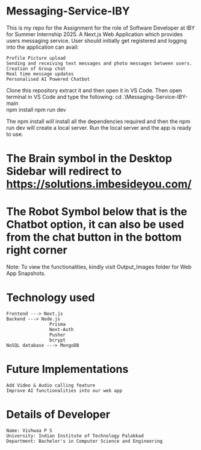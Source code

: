 # Messaging-Service-IBY
This is my repo for the Assignment for the role of Software Developer at IBY for Summer Internship 2025.
A Next.js Web Application which provides users messaging service. User should initially get registered and logging into the application can avail:

    Profile Picture upload
    Sending and receiving text messages and photo messages between users.
    Creation of Group chat
    Real time message updates
    Personalised AI Powered Chatbot

Clone this repository extract it and then open it in VS Code.
Then open terminal in VS Code and type the following:
    cd .\Messaging-Service-IBY-main\
    npm install
    npm run dev

The npm install will install all the dependencies required and then the npm run dev will create a local server.
Run the local server and the app is ready to use.

# The Brain symbol in the Desktop Sidebar will redirect to https://solutions.imbesideyou.com/
# The Robot Symbol below that is the Chatbot option, it can also be used from the chat button in the bottom right corner

Note: To view the functionalities, kindly visit Output_Images folder for Web App Snapshots.
# Technology used

    Frontend ---> Next.js
    Backend ---> Node.js
                    Prisma
                    Next-Auth
                    Pusher
                    bcrypt
    NoSQL database ---> MongoDB

# Future Implementations

    Add Video & Audio calling feature
    Improve AI functionalities into our web app

# Details of Developer

    Name: Vishwaa P S
    University: Indian Institute of Technology Palakkad
    Department: Bachelor's in Computer Science and Engineering

